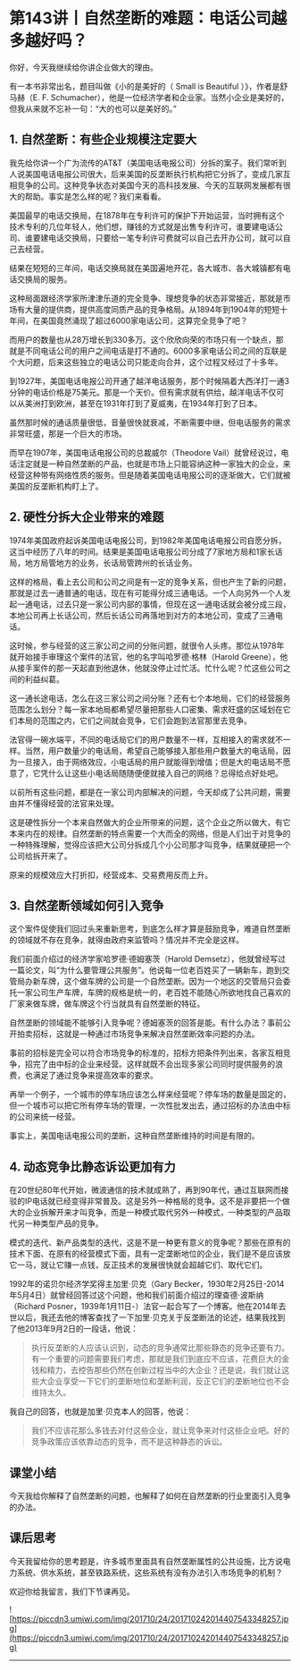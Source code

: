 # 第143讲丨自然垄断的难题：电话公司越多越好吗？

你好，今天我继续给你讲企业做大的理由。

有一本书非常出名，题目叫做《小的是美好的（ Small is Beautiful ）》，作者是舒马赫（E. F. Schumacher），他是一位经济学者和企业家。当然小企业是美好的，但我从来就不忘补一句：“大的也可以是美好的。”

## 1. 自然垄断：有些企业规模注定要大

我先给你讲一个广为流传的AT&T（美国电话电报公司）分拆的案子。我们常听到人说美国电话电报公司很大，后来美国的反垄断执行机构把它分拆了，变成几家互相竞争的公司。这种竞争状态对美国今天的高科技发展、今天的互联网发展都有很大的帮助。事实是怎么样的呢？我们来看看。

美国最早的电话交换局，在1878年在专利许可的保护下开始运营，当时拥有这个技术专利的几位年轻人，他们想，赚钱的方式就是出售专利许可，谁要建电话公司、谁要建电话交换局，只要给一笔专利许可费就可以自己去开办公司，就可以自己去经营。

结果在短短的三年间，电话交换局就在美国遍地开花，各大城市、各大城镇都有电话交换局的服务。

这种局面跟经济学家所津津乐道的完全竞争、理想竞争的状态非常接近，那就是市场有大量的提供商，提供高度同质产品的竞争格局。从1894年到1904年的短短十年间，在美国竟然涌现了超过6000家电话公司，这算完全竞争了吧？

而用户的数量也从28万增长到330多万。这个欣欣向荣的市场只有一个缺点，那就是不同电话公司的用户之间电话是打不通的。6000多家电话公司之间的互联是个大问题，后来这些独立的电话公司只能走向合并，这个过程又经过了十多年。

到1927年，美国电话电报公司开通了越洋电话服务，那个时候隔着大西洋打一通3分钟的电话价格是75美元。那是一个天价。但有需求就有供给，越洋电话不仅可以从美洲打到欧洲，甚至在1931年打到了夏威夷，在1934年打到了日本。

虽然那时候的通话质量很低，音量很快就衰减，不断需要中继，但电话服务的需求非常旺盛，那是一个巨大的市场。

而早在1907年，美国电话电报公司的总裁威尔（Theodore Vail）就曾经说过，电话注定就是一种自然垄断的产品，也就是市场上只能容纳这种一家独大的企业，来经营这种带有网络性质的服务。但是随着美国电话电报公司的逐渐做大，它们就被美国的反垄断机构盯上了。

## 2. 硬性分拆大企业带来的难题

1974年美国政府起诉美国电话电报公司，到1982年美国电话电报公司自愿分拆，这当中经历了八年的时间。结果是美国电话电报公司分成了7家地方局和1家长话局，地方局管地方的业务，长话局管跨州的长话业务。

这样的格局，看上去公司和公司之间是有一定的竞争关系，但也产生了新的问题，那就是过去一通普通的电话，现在有可能得分成三通电话。一个人向另外一个人发起一通电话，过去只是一家公司内部的事情，但现在这一通电话就会被分成三段，本地公司再上长话公司，然后长话公司再落地到对方的本地公司，变成了三通电话。

这时候，参与经营的这三家公司之间的分账问题，就很令人头疼。那位从1978年就开始接手审理这个案件的法官，他的名字叫哈罗德·格林（Harold Greene），他从接手案件的那一天起直到他退休，他就没停止过忙活。忙什么呢？忙这些公司之间的利益纠葛。

这一通长途电话，怎么在这三家公司之间分账？还有七个本地局，它们的经营服务范围怎么划分？每一家本地局都希望尽量把那些人口密集、需求旺盛的区域划在它们本局的范围之内，它们之间就会竞争，它们会跑到法官那里去竞争。

法官得一碗水端平，不同的电话局它们的用户数量不一样，互相接入的需求就不一样。当然，用户数量少的电话局，希望自己能够接入那些用户数量大的电话局，因为一旦接入，由于网络效应，小电话局的用户就能得到增值；但是大的电话局不愿意了，它凭什么让这些小电话局随随便便就接入自己的网络？总得给点好处吧。

以前所有这些问题，都是在一家公司内部解决的问题，今天却成了公共问题，需要由并不懂得经营的法官来处理。

这是硬性拆分一个本来自然做大的企业所带来的问题，这个企业之所以做大，有它本来内在的规律。自然垄断的特点需要一个大而全的网络，但是人们出于对竞争的一种特殊理解，觉得应该把大公司分拆成几个小公司那才叫竞争，结果就硬把一个公司给拆开来了。

原来的规模效应大打折扣，经营成本、交易费用反而上升。

## 3. 自然垄断领域如何引入竞争

这个案件促使我们回过头来重新思考，到底怎么样才算是鼓励竞争，难道自然垄断的领域就不存在竞争，就得由政府来监管吗？情况并不完全是这样。

我们前面介绍过的经济学家哈罗德·德姆塞茨（Harold Demsetz），他就曾经写过一篇论文，叫“为什么要管理公共服务”。他说每一位老百姓买了一辆新车，跑到交管局办新车牌，这个做车牌的公司是一个自然垄断。因为一个地区的交管局只会委托一家公司生产车牌，车牌的规格是统一的，老百姓不能随心所欲地找自己喜欢的厂家来做车牌，做车牌这个行当就具有自然垄断的特征。

自然垄断的领域能不能够引入竞争呢？德姆塞茨的回答是能。有什么办法？事前公开拍卖招标，这就是一种通过市场竞争来解决自然垄断效率问题的办法。

事前的招标是完全可以符合市场竞争的标准的，招标方把条件列出来，各家互相竞争，招完了由中标的企业来经营。这样就既不会出现多家公司同时提供服务的浪费，也满足了通过竞争来提高效率的要求。

再举一个例子，一个城市的停车场应该怎么样来经营呢？停车场的数量是固定的，但一个城市可以把它所有停车场的管理，一次性批发出去，通过招标的办法由中标的公司来统一经营。

事实上，美国电话电报公司的垄断，这种自然垄断维持的时间是有限的。

## 4. 动态竞争比静态诉讼更加有力

在20世纪80年代开始，微波通信的技术就成熟了，再到90年代，通过互联网而接驳的IP电话就已经变得非常普及。这是另外一种格局的竞争。这不是非要把一个做大的企业拆解开来才叫竞争，而是一种模式取代另外一种模式，一种类型的产品取代另一种类型产品的竞争。

模式的迭代、新产品类型的迭代，这是不是一种更有意义的竞争呢？那些在原有的技术下面、在原有的经营模式下面，具有一定垄断地位的企业，我们是不是应该放它一马，就让它赚一点钱，反正技术的发展很快就会超越它们、取代它们。

1992年的诺贝尔经济学奖得主加里·贝克（Gary Becker，1930年2月25日-2014年5月4日）就曾经回答过这个问题，他和我们前面介绍过的理查德·波斯纳（Richard Posner，1939年1月11日-）法官一起合写了一个博客。他在2014年去世以后，我还去他的博客查找了一下加里·贝克关于反垄断法的论述，结果我找到了他2013年9月2日的一段话，他说：

> 执行反垄断的人应该认识到，动态的竞争通常比那些静态的竞争还要有力。有一个重要的问题需要我们考虑，那就是我们到底应不应该，花费巨大的金钱和精力，去控告那些仍然在创新过程当中的大企业？还是说，我们就让这些大企业享受一下它们的垄断地位和垄断利润，反正它们的垄断地位也不会维持太久。

我自己的回答，也就是加里·贝克本人的回答，他说：

> 我们不应该花那么多钱去对付这些企业，就让竞争来对付这些企业吧。好的竞争政策应该依靠动态的竞争，而不是这种静态的诉讼。

## 课堂小结

今天我给你解释了自然垄断的问题，也解释了如何在自然垄断的行业里面引入竞争的办法。

## 课后思考

今天我留给你的思考题是，许多城市里面具有自然垄断属性的公共设施，比方说电力系统、供水系统，甚至铁路系统，这些系统有没有办法引入市场竞争的机制？

欢迎你给我留言，我们下节课再见。    

![https://piccdn3.umiwi.com/img/201710/24/201710242014407543348257.jpg](https://piccdn3.umiwi.com/img/201710/24/201710242014407543348257.jpg)

---
